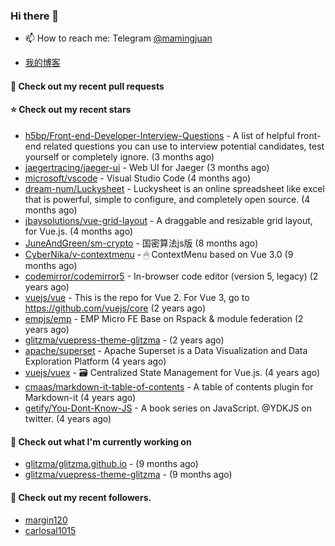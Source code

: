 ### Hi there 👋

- 📫 How to reach me: Telegram [@mamingjuan](https://t.me/mamingjuan)

- [我的博客](https://mamingjuan.cn)

#### 🔨 Check out my recent pull requests


#### ⭐ Check out my recent stars

- [h5bp/Front-end-Developer-Interview-Questions](https://github.com/h5bp/Front-end-Developer-Interview-Questions) - A list of helpful front-end related questions you can use to interview potential candidates, test yourself or completely ignore. (3 months ago)
- [jaegertracing/jaeger-ui](https://github.com/jaegertracing/jaeger-ui) - Web UI for Jaeger (3 months ago)
- [microsoft/vscode](https://github.com/microsoft/vscode) - Visual Studio Code (4 months ago)
- [dream-num/Luckysheet](https://github.com/dream-num/Luckysheet) - Luckysheet is an online spreadsheet like excel that is powerful, simple to configure, and completely open source. (4 months ago)
- [jbaysolutions/vue-grid-layout](https://github.com/jbaysolutions/vue-grid-layout) - A draggable and resizable grid layout, for Vue.js. (4 months ago)
- [JuneAndGreen/sm-crypto](https://github.com/JuneAndGreen/sm-crypto) - 国密算法js版 (8 months ago)
- [CyberNika/v-contextmenu](https://github.com/CyberNika/v-contextmenu) - 🖱 ContextMenu based on Vue 3.0 (9 months ago)
- [codemirror/codemirror5](https://github.com/codemirror/codemirror5) - In-browser code editor (version 5, legacy) (2 years ago)
- [vuejs/vue](https://github.com/vuejs/vue) - This is the repo for Vue 2. For Vue 3, go to https://github.com/vuejs/core (2 years ago)
- [empjs/emp](https://github.com/empjs/emp) - EMP Micro FE Base on Rspack &amp; module federation (2 years ago)
- [glitzma/vuepress-theme-glitzma](https://github.com/glitzma/vuepress-theme-glitzma) -  (2 years ago)
- [apache/superset](https://github.com/apache/superset) - Apache Superset is a Data Visualization and Data Exploration Platform (4 years ago)
- [vuejs/vuex](https://github.com/vuejs/vuex) - 🗃️ Centralized State Management for Vue.js. (4 years ago)
- [cmaas/markdown-it-table-of-contents](https://github.com/cmaas/markdown-it-table-of-contents) - A table of contents plugin for Markdown-it  (4 years ago)
- [getify/You-Dont-Know-JS](https://github.com/getify/You-Dont-Know-JS) - A book series on JavaScript. @YDKJS on twitter. (4 years ago)

#### 👷 Check out what I'm currently working on

- [glitzma/glitzma.github.io](https://github.com/glitzma/glitzma.github.io) -  (9 months ago)
- [glitzma/vuepress-theme-glitzma](https://github.com/glitzma/vuepress-theme-glitzma) -  (9 months ago)

#### 👯 Check out my recent followers.

- [margin120](https://github.com/margin120)
- [carlosal1015](https://github.com/carlosal1015)
